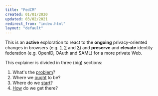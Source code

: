```yaml
---
title: "FedCM"
created: 01/01/2020
updated: 03/02/2021
redirect_from: "index.html"
layout: "default"
---
```


This is an **active** exploration to react to the **ongoing** privacy-oriented changes in browsers (e.g. [1](https://webkit.org/blog/10218/full-third-party-cookie-blocking-and-more/), [2](https://blog.mozilla.org/blog/2019/09/03/todays-firefox-blocks-third-party-tracking-cookies-and-cryptomining-by-default/) and [3](https://blog.google/products/chrome/privacy-sustainability-and-the-importance-of-and/)) and **preserve** and **elevate** identity federation (e.g. OpenID, OAuth and SAML) for a more private Web.

This explainer is divided in three (big) sections:

1. What's the [problem](src/problem.md)?
1. Where we [ought](src/proposal.md) to be?
1. Where do we [start](https://wicg.github.io/FedCM)?
1. [How](src/roadmap.md) do we get there?



